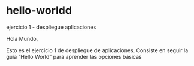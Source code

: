 # hello-worldd
ejercicio 1 - despliegue aplicaciones

Hola Mundo,

Esto es el ejercicio 1 de despliegue de aplicaciones.
Consiste en seguir la guía “Hello World” para aprender las opciones básicas
